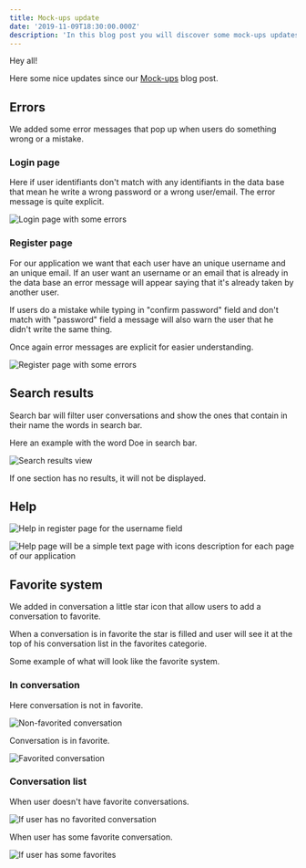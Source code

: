 ```yaml
---
title: Mock-ups update
date: '2019-11-09T18:30:00.000Z'
description: 'In this blog post you will discover some mock-ups updates: errors, help and search results.'
---
```


Hey all!

Here some nice updates since our [Mock-ups](/mock-ups/) blog post.

## Errors

We added some error messages that pop up when users do something wrong or a mistake.

### Login page

Here if user identifiants don't match with any identifiants in the data base that mean he write a wrong password or a wrong user/email.
The error message is quite explicit.

![Login page with some errors](mobile_login_errored.png)

### Register page

For our application we want that each user have an unique username and an unique email. If an user want an username or an email that is already in the data base an error message will appear saying that it's already taken by another user.

If users do a mistake while typing in "confirm password" field and don't match with "password" field a message will also warn the user that he didn't write the same thing.

Once again error messages are explicit for easier understanding.


![Register page with some errors](mobile_register_errored.png)

## Search results

Search bar will filter user conversations and show the ones that contain in their name the words in search bar.

Here an example with the word Doe in search bar.

![Search results view](mobile_search.png)

If one section has no results, it will not be displayed.

## Help

![Help in register page for the username field](mobile_register.png)

![Help page will be a simple text page with icons description for each page of our application](desktop_text.png)

## Favorite system

We added in conversation a little star icon that allow users to add a conversation to favorite.

When a conversation is in favorite the star is filled and user will see it at the top of his conversation list in the favorites categorie.

Some example of what will look like the favorite system.

### In conversation
Here conversation is not in favorite.

![Non-favorited conversation](mobile_conversation.png)

Conversation is in favorite.

![Favorited conversation](mobile_conversation_favorited.png)

### Conversation list

When user doesn't have favorite conversations.

![If user has no favorited conversation](mobile_conversations.png)

When user has some favorite conversation.

![If user has some favorites](mobile_conversations_fav.png)
